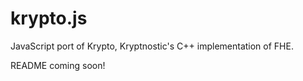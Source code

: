 # krypto.js


JavaScript port of Krypto, Kryptnostic's C++ implementation of FHE.

README coming soon!
